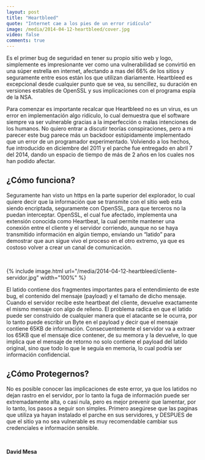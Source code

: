 ```yaml
---
layout: post
title: "Heartbleed"
quote: "Internet cae a los pies de un error ridículo"
image: /media/2014-04-12-heartbleed/cover.jpg
video: false
comments: true
---
```

Es el primer bug de seguridad en tener su propio sitio web y logo, simplemente es impresionante ver como una vulnerabilidad se convirtió en una súper estrella en internet, afectando a mas del 66% de los sitios y seguramente entre esos están los que utilizan diariamente. Heartbleed es excepcional desde cualquier punto que se vea, su sencillez, su duración en versiones estables de OpenSSL y sus implicaciones con el programa espía de la NSA.

Para comenzar es importante recalcar que Heartbleed no es un virus, es un error en implementación algo ridículo, lo cual demuestra que el software siempre va ser vulnerable gracias a la imperfección o malas intenciones de los humanos. No quiero entrar a discutir teorías conspiraciones, pero a mi parecer este bug parece más un backdoor estúpidamente implementado que un error de un programador experimentado.  Volviendo a los hechos, fue introducido en diciembre del 2011 y el parche fue entregado en abril 7 del 2014, dando un espacio de tiempo de más de 2 años en los cuales nos han podido afectar.


## ¿Cómo funciona?

Seguramente han visto un https en la parte superior del explorador, lo cual quiere decir que la información que se transmite con el sitio web esta siendo encriptada, seguramente con OpenSSL, para que terceros no la puedan interceptar. OpenSSL, el cual fue afectado, implementa una extensión conocida como Heartbeat, la cual permite mantener una conexión entre el cliente y el servidor corriendo, aunque no se haya transmitido información en algún tiempo, enviando un “latido” para demostrar que aun sigue vivo el proceso en el otro extremo, ya que es costoso volver a crear un canal de comunicación.


<br>

{% include image.html url="/media/2014-04-12-heartbleed/cliente-servidor.jpg" width="100%" %}


El latido contiene dos fragmentes importantes para el entendimiento de este bug, el contenido del mensaje (payload) y el tamaño de dicho mensaje. Cuando el servidor recibe este heartbeat del cliente, devuelve exactamente el mismo mensaje con algo de relleno. El problema radica en que el latido puede ser construido de cualquier manera que el atacante se le ocurra, por lo tanto puede escribir un Byte en el payload y decir que el mensaje contiene 65KB de información. Consecuentemente el servidor va a extraer los 65KB que el mensaje dice contener, de su memora y la devuelve, lo que implica que el mensaje de retorno no solo contiene el payload del latido original, sino que todo lo que le seguía en memoria, lo cual podría ser información confidencial.

## ¿Cómo Protegernos?

No es posible conocer las implicaciones de este error, ya que los latidos no dejan rastro en el servidor, por lo tanto la fuga de información puede ser extremadamente alta, o casi nula, pero es mejor prevenir que lamentar, por lo tanto, los pasos a seguir son simples. Primero asegúrese que las paginas que utiliza ya hayan instalado el parche en sus servidores, y DESPUES de que el sitio ya no sea vulnerable es muy recomendable cambiar sus credenciales e información sensible.


<br>

**David Mesa**






